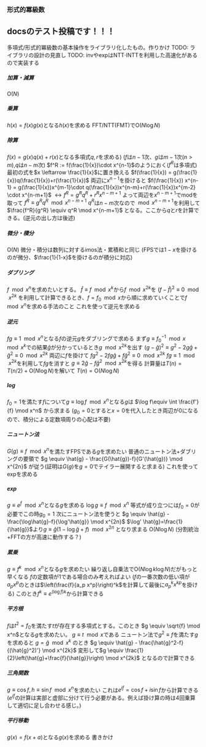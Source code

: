 ### 形式的冪級数
## docsのテスト投稿です！！！
多項式/形式的冪級数の基本操作をライブラリ化したもの。作りかけ
TODO: ライブラリの設計の見直し
TODO: invやexpはNTT$\cdot$INTTを利用した高速化があるので実装する

##### 加算・減算
$\mathrm{O}(N)$

##### 乗算
$h(x)=f(x)g(x)$となる$h(x)$を求める
FFT/NTT(FMT)で$\mathrm{O}(N \log N)$

##### 除算
$f(x) = g(x)q(x) + r(x)$となる多項式$q,r$を求める)
($f$は$n-1$次、$g$は$m-1$次($n>m$),$q$は$n-m$次)
$f^R := f(\frac{1}{x})\cdot x^{n-1}$のようにおく($f^R$は多項式)
最初の式を$x \leftarrow \frac{1}{x}$に置き換える
$f(\frac{1}{x})  = g(\frac{1}{x})q(\frac{1}{x})+r(\frac{1}{x})$
両辺に$x^{n-1}$を掛けると
$f(\frac{1}{x}) x^{n-1} = g(\frac{1}{x})x^{m-1}\cdot q(\frac{1}{x})x^{n-m}+r(\frac{1}{x})x^{m-2} \cdot x^{n-m+1}$
$\leftrightarrow f^R = g^R q^R + r^R x^{n-m+1}$
よって両辺を$x^{n-m+1}$でmodを取って
$f^R \equiv g^R q^R \mod x^{n-m+1}$
$q^R$は$n-m$次なので$\mod x^{n-m+1}$を利用して
$\frac{f^R}{g^R} \equiv q^R \mod x^{n-m+1}$
となる。ここから$q$と$r$を計算できる。(逆元の出し方は後述)

##### 微分・積分
$\mathrm{O}(N)$
微分・積分は数列に対するimos法・累積和と同じ
(FPSでは$1-x$を掛けるのが微分、$\frac{1}{1-x}$を掛けるのが積分に対応)

##### ダブリング
$f \mod x^n$を求めたいとする。
$\hat{f} \equiv f \mod x^k$から$f \mod x^{2k}$を
$(f - \hat{f})^2 \equiv 0 \mod x^{2k}$
を利用して計算できるとき、$f = f_0 \mod x$から順に求めていくことで$f \mod x^n$を求める手法のこと
これを使って逆元を求める

##### 逆元
$fg\equiv 1 \mod x^n$となる$f$の逆元$g$をダブリングで求める
まず$g \equiv f_0^{-1} \mod x$
$\mod x^k$での結果$\hat{g}$が分かっているとき$g \mod x^{2k}$を出す
$(g-\hat{g})^2\equiv g^2-2g\hat{g}+\hat{g}^2\equiv0 \mod x^{2k}$
両辺に$f$を掛けて
$fg^2-2fg\hat{g}+f\hat{g}^2\equiv0 \mod x^{2k}$
$fg \equiv 1 \mod x^{2k}$を利用して$fg$を消すと
$g\equiv2\hat{g}-f\hat{g}^2 \mod x^{2k}$を得る
計算量は$T(n)=T(n/2)+\mathrm{O}(N \log N)$を解いて
$T(n)=\mathrm{O}(N \log N)$

##### log
$f_0 = 1$を満たす$f$について$g\equiv\log f \mod x^n$となる$g$は
$\log f\equiv \int \frac{f'}{f} \mod x^n$ 
から求まる
($g_0 = 0$とすると$x=0$を代入したとき両辺が$0$になるので、積分による定数項周りの心配は不要)

##### ニュートン法
$G(g) \equiv f \mod x^n$を満たすFPSである$g$を求めたい
普通のニュートン法+ダブリングの要領で
$g \equiv \hat{g} - \frac{G(\hat{g})-f}{G'(\hat{g})} \mod x^{2n}$
が従う(証明は$G(g)$を$g=0$でテイラー展開すると求まる)
これを使ってexpを求める

##### exp
$g \equiv e^f \mod x^n$となる$g$を求める
$\log g \equiv f \mod x^n$ 
等式が成り立つには$f_0=0$が必要でこの時$g_0=1$
次にニュートン法を使うと
$g \equiv \hat{g} - \frac{\log\hat{g}-f}{\log'\hat{g}} \mod x^{2n}$
$\log' \hat{g}=\frac{1}{\hat{g}}$より$g\equiv \hat{g}(1-\log \hat{g}+f) \mod x^{2n}$
となり求まる $\mathrm{O}(N \log N)$
(分割統治+FFTの方が高速に動作する？)

##### 累乗
$g \equiv f^k \mod x^n$となる$g$を求めたい
繰り返し自乗法で$\mathrm{O}(N \log k \log N)$だがもっと早くなる
$f$の定数項が$1$である場合のみ考えればよい
($f$の一番次数の低い項が$a_p x^p$のときは$\left(\frac{f}{a_p x^p}\right)^k$を計算して最後に$a_p^kx^{kp}$を掛ける)
このとき$f^k\equiv e^{(\log f)k}$から計算できる

##### 平方根
$f$は$t^2=f_0$を満たす$t$が存在する多項式とする。このとき
$g \equiv \sqrt{f} \mod x^n$となる$g$を求めたい。
$g \equiv t \mod x$である
ニュートン法で$g^2 \equiv f$を満たす$g$を求めると
$g=\hat{g} \mod x^k$ のとき $g \equiv \hat{g} - \frac{\hat{g}^2-f}{(\hat{g}^2)'} \mod x^{2k}$
変形して$g \equiv \frac{1}{2}\left(\hat{g}+\frac{f}{\hat{g}}\right) \mod x^{2k}$
となるので計算できる

##### 三角関数
$g \equiv \cos f, h \equiv \sin f \mod x^n$を求めたい
これは$e^{if}=\cos f+i\sin f$から計算できる
($e^{if}$の計算は実部と虚部に分けて行う必要がある。例えば掛け算の時は4回乗算して適切に足し合わせる感じ。)

##### 平行移動
$g(x) = f(x+a)$となる$g(x)$を求める
書きかけ